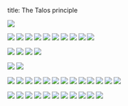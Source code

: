 title: The Talos principle

![](/blog/static/img/talos/dark1.jpeg)

![](/blog/static/img/talos/desert1.jpeg)
![](/blog/static/img/talos/desert2.jpeg)
![](/blog/static/img/talos/desert3.jpeg)
![](/blog/static/img/talos/desert4.jpeg)
![](/blog/static/img/talos/desert5.jpeg)
![](/blog/static/img/talos/desert6.jpeg)
![](/blog/static/img/talos/desert7.jpeg)
![](/blog/static/img/talos/desert8.jpeg)
![](/blog/static/img/talos/desert9.jpeg)
![](/blog/static/img/talos/desert10.jpeg)

![](/blog/static/img/talos/hub1.jpeg)
![](/blog/static/img/talos/hub2.jpeg)
![](/blog/static/img/talos/hub3.jpeg)
![](/blog/static/img/talos/hub4.jpeg)

![](/blog/static/img/talos/lookup1.jpeg)
![](/blog/static/img/talos/lookup2.jpeg)

![](/blog/static/img/talos/plains1.jpeg)
![](/blog/static/img/talos/plains2.jpeg)
![](/blog/static/img/talos/plains3.jpeg)
![](/blog/static/img/talos/plains4.jpeg)
![](/blog/static/img/talos/plains5.jpeg)
![](/blog/static/img/talos/plains6.jpeg)
![](/blog/static/img/talos/plains7.jpeg)
![](/blog/static/img/talos/plains8.jpeg)
![](/blog/static/img/talos/plains9.jpeg)
![](/blog/static/img/talos/plains10.jpeg)
![](/blog/static/img/talos/plains11.jpeg)
![](/blog/static/img/talos/plains12.jpeg)
![](/blog/static/img/talos/plains13.jpeg)

![](/blog/static/img/talos/snow1.jpeg)
![](/blog/static/img/talos/snow2.jpeg)
![](/blog/static/img/talos/snow3.jpeg)
![](/blog/static/img/talos/snow4.jpeg)
![](/blog/static/img/talos/snow5.jpeg)
![](/blog/static/img/talos/snow6.jpeg)
![](/blog/static/img/talos/snow7.jpeg)
![](/blog/static/img/talos/snow8.jpeg)
![](/blog/static/img/talos/snow9.jpeg)
![](/blog/static/img/talos/snow10.jpeg)
![](/blog/static/img/talos/snow11.jpeg)
